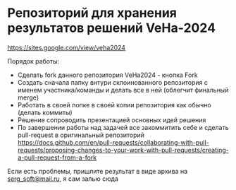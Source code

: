 # Репозиторий для хранения результатов решений VeHa-2024 

https://sites.google.com/view/veha2024 

Порядок работы:

- Сделать fork данного репозитория VeHa2024 - кнопка Fork
- Cоздать сначала папку внтури склоинованного репозитория с именем участника/команды и делать все в ней (облегчит финальный merge)
- Работать в своей попке в своей копии репозитория как обычно (делать коммиты)
- Решение сопроводить презентацией основных идей решения
- По завершении работы над задачей все закоммитить себе и сделать pull-request в оригинальный репозиторий https://docs.github.com/en/pull-requests/collaborating-with-pull-requests/proposing-changes-to-your-work-with-pull-requests/creating-a-pull-request-from-a-fork

Если есть проблемы, пришлите результат в виде архива на serg_soft@mail.ru, я сам залью сюда


